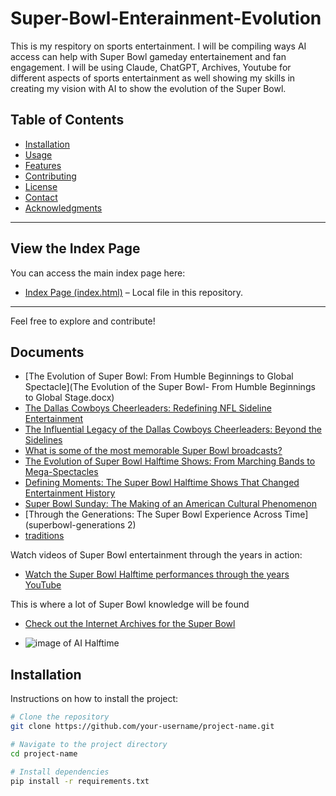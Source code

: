 # Super-Bowl-Enterainment-Evolution
This is my respitory on sports entertainment. I will be compiling ways AI access can help with Super Bowl gameday entertainement and fan engagement. 
I will be using Claude, ChatGPT, Archives, Youtube for different aspects of sports entertainment as well showing my skills in creating my vision with AI to show the evolution of the Super Bowl.

## Table of Contents

- [Installation](#installation)
- [Usage](#usage)
- [Features](#features)
- [Contributing](#contributing)
- [License](#license)
- [Contact](#contact)
- [Acknowledgments](#acknowledgments)
---

## View the Index Page

You can access the main index page here:

- [Index Page (index.html)](index.html) – Local file in this repository.


---

Feel free to explore and contribute!

## Documents 

- [The Evolution of Super Bowl: From Humble Beginnings to Global Spectacle](The Evolution of the Super Bowl- From Humble Beginnings to Global Stage.docx)
- [The Dallas Cowboys Cheerleaders: Redefining NFL Sideline Entertainment]()
- [The Influential Legacy of the Dallas Cowboys Cheerleaders: Beyond the Sidelines]()
- [What is some of the most memorable Super Bowl broadcasts?]()
- [The Evolution of Super Bowl Halftime Shows: From Marching Bands to Mega-Spectacles](superbowl-halftime-essay)
- [Defining Moments: The Super Bowl Halftime Shows That Changed Entertainment History](superbowl-performances)
- [Super Bowl Sunday: The Making of an American Cultural Phenomenon](superbowl-traditions)
- [Through the Generations: The Super Bowl Experience Across Time](superbowl-generations 2)
- [traditions](Super-bowl-traditions)

Watch videos of Super Bowl entertainment through the years in action:

- [Watch the Super Bowl Halftime performances through the years YouTube](https://youtu.be/HVx_s90cSUM?si=czh2Z88nTCOgMfvl)

This is where a lot of Super Bowl knowledge will be found
- [Check out the Internet Archives for the Super Bowl](https://archive.org/search?query=Super+Bowl)

- ![image of AI Halftime](https://github.com/jen1der/sports-entertainment/blob/main/a-photo-of-the-super-bowl-halftime-show-from-the-p-lg598xzuRd2fIqRGkd5img-frDu6_KoT92bUJ7fCks39g.jpeg?raw=true)

## Installation

Instructions on how to install the project:

```bash
# Clone the repository
git clone https://github.com/your-username/project-name.git

# Navigate to the project directory
cd project-name

# Install dependencies
pip install -r requirements.txt

